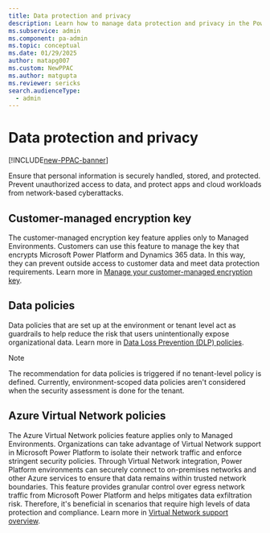 ```yaml
---
title: Data protection and privacy
description: Learn how to manage data protection and privacy in the Power Platform admin center by using the available security features.
ms.subservice: admin
ms.component: pa-admin
ms.topic: conceptual
ms.date: 01/29/2025
author: matapg007
ms.custom: NewPPAC
ms.author: matgupta
ms.reviewer: sericks
search.audienceType: 
  - admin
---
```


# Data protection and privacy

[!INCLUDE[new-PPAC-banner](~/includes/new-PPAC-banner.md)]

Ensure that personal information is securely handled, stored, and protected. Prevent unauthorized access to data, and protect apps and cloud workloads from network-based cyberattacks.

## Customer-managed encryption key

The customer-managed encryption key feature applies only to Managed Environments. Customers can use this feature to manage the key that encrypts Microsoft Power Platform and Dynamics 365 data. In this way, they can prevent outside access to customer data and meet data protection requirements. Learn more in [Manage your customer-managed encryption key](../customer-managed-key.md).

## Data policies

Data policies that are set up at the environment or tenant level act as guardrails to help reduce the risk that users unintentionally expose organizational data. Learn more in [Data Loss Prevention (DLP) policies](../wp-data-loss-prevention.md).

> [!NOTE]
> The recommendation for data policies is triggered if no tenant-level policy is defined. Currently, environment-scoped data policies aren't considered when the security assessment is done for the tenant.

## Azure Virtual Network policies

The Azure Virtual Network policies feature applies only to Managed Environments. Organizations can take advantage of Virtual Network support in Microsoft Power Platform to isolate their network traffic and enforce stringent security policies. Through Virtual Network integration, Power Platform environments can securely connect to on-premises networks and other Azure services to ensure that data remains within trusted network boundaries. This feature provides granular control over egress network traffic from Microsoft Power Platform and helps mitigates data exfiltration risk. Therefore, it's beneficial in scenarios that require high levels of data protection and compliance. Learn more in [Virtual Network support overview](../vnet-support-overview.md).
